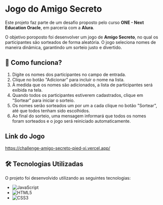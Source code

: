 # Jogo do Amigo Secreto

Este projeto faz parte de um desafio proposto pelo curso **ONE - Next Education Oracle**, em parceria com a **Alura**.  

O objetivo poroposto foi desenvolver um jogo de **Amigo Secreto**, no qual os participantes são sorteados de forma aleatória. O jogo seleciona nomes de maneira dinâmica, garantindo um sorteio justo e divertido.  

## 🤔 Como funciona?

1. Digite os nomes dos participantes no campo de entrada.
2. Clique no botão "Adicionar" para incluir o nome na lista.
3. À medida que os nomes são adicionados, a lista de participantes será exibida na tela.
4. Quando todos os participantes estiverem cadastrados, clique em "Sortear" para iniciar o sorteio.
5. Os nomes serão sorteados um por um a cada clique no botão "Sortear", até que todos tenham sido escolhidos.
6. Ao final do sorteio, uma mensagem informará que todos os nomes foram sorteados e o jogo será reiniciado automaticamente.

## Link do Jogo
https://challenge-amigo-secreto-pied-xi.vercel.app/

## 🛠 Tecnologias Utilizadas  

O projeto foi desenvolvido utilizando as seguintes tecnologias:

- ![JavaScript](https://img.shields.io/badge/JavaScript-F7DF1E?style=for-the-badge&logo=javascript&logoColor=black) 
- ![HTML5](https://img.shields.io/badge/HTML5-E34F26?style=for-the-badge&logo=html5&logoColor=white)  
- ![CSS3](https://img.shields.io/badge/CSS3-1572B6?style=for-the-badge&logo=css3&logoColor=white)  

